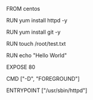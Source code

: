 FROM centos

RUN yum install httpd -y

RUN  yum install git -y

RUN touch /root/test.txt

RUN echo "Hello World"

EXPOSE 80

CMD ["-D", "FOREGROUND"]

ENTRYPOINT ["/usr/sbin/httpd"]

